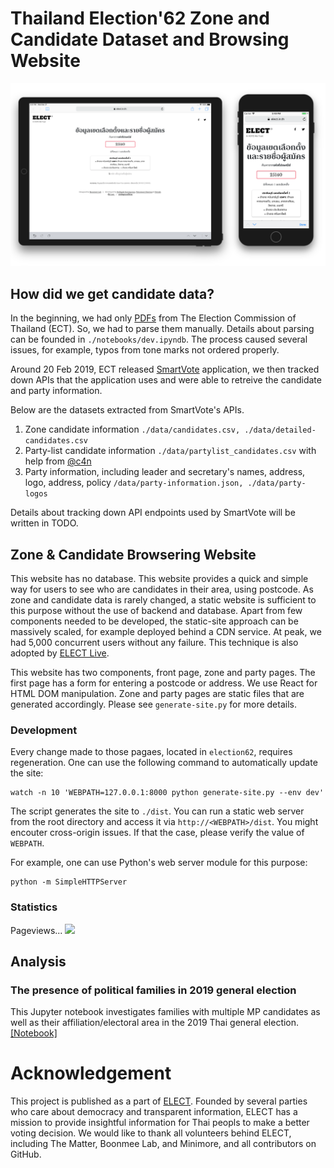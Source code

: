 # Thailand Election'62 Zone and Candidate Dataset and Browsing Website

![](screenshots/front-pages.png)

## How did we get candidate data?
In the beginning, we had only [PDFs](https://www.ect.go.th/ect_th/news_all.php?cid=165) from The Election Commission of Thailand (ECT). So, we had to parse them manually.
Details about parsing can be founded in `./notebooks/dev.ipyndb`. The process caused several issues, for example, typos from tone marks not ordered properly.

Around 20 Feb 2019, ECT released [SmartVote][smartvote] application, we then tracked down APIs that the application uses and were able to retreive the candidate and party information. 

Below are the datasets extracted from SmartVote's APIs.
1. Zone candidate information 
   ```./data/candidates.csv, ./data/detailed-candidates.csv```
2. Party-list candidate information
   ```./data/partylist_candidates.csv``` with help from [@c4n](//github.com/c4n)
3. Party information, including leader and secretary's names, address, logo, address, policy 
   ```/data/party-information.json, ./data/party-logos```

Details about tracking down API endpoints used by SmartVote will be written in TODO.

## Zone & Candidate Browsering Website
This website has no database. 
This website provides a quick and simple way for users to see who are candidates in their area, using postcode. As zone and candidate data is rarely changed, a static website is sufficient to this purpose without the use of backend and database. Apart from few components needed to be developed, the static-site approach can be massively scaled, for example deployed behind a CDN service. At peak, we had 5,000 concurrent users without any failure. This technique is also adopted by [ELECT Live](https://github.com/codeforthailand/election-live).

This website has two components, front page, zone and party pages. The first page has a form for entering a postcode or address. We use React for HTML DOM manipulation. Zone and party pages are static files that are generated accordingly. Please see `generate-site.py` for more details.

### Development
Every change made to those pagaes, located in `election62`, requires regeneration. One can use the following command to automatically update the site:
```
watch -n 10 'WEBPATH=127.0.0.1:8000 python generate-site.py --env dev'
```

The script generates the site to `./dist`. You can run a static web server from the root directory and access it via `http://<WEBPATH>/dist`. You might encouter cross-origin issues. If that the case, please verify the value of `WEBPATH`.

For example, one can use Python's web server module for this purpose:
```
python -m SimpleHTTPServer
```

### Statistics
Pageviews...
![](./screenshots/stats.png)

## **Analysis**
### The presence of political families in 2019 general election
This Jupyter notebook investigates families with multiple MP candidates as well as their affiliation/electoral area in the 2019 Thai general election.  [[Notebook]](notebooks/political-dynasty.ipynb)

# Acknowledgement
This project is published as a part of [ELECT](https://elect.in.th). Founded by several parties who care about democracy and transparent information, ELECT has a mission to provide insightful information for Thai peopls to make a better voting decision. We would like to thank all volunteers behind ELECT, including The Matter, Boonmee Lab, and Minimore, and  all contributors on GitHub.

[mitmproxy]: https://mitmproxy.org
[smartvote]: https://itunes.apple.com/th/app/smart-vote/id1447199802?l=th&mt=8